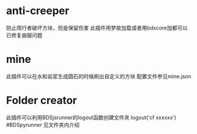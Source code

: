 # anti-creeper
防止爬行者破坏方块，但是保留伤害
此插件用梦故加载或者用bdxcore加都可以
已修复崩服问题
# mine
此插件可以在水和岩浆生成圆石的时候刷出自定义的方块
配置文件参见mine.json
# Folder creator
此插件可以利用BDSjsrunner的logout函数创建文件夹
logout('cf xxxxxx')
#BDSpyrunner
见文件夹内介绍
